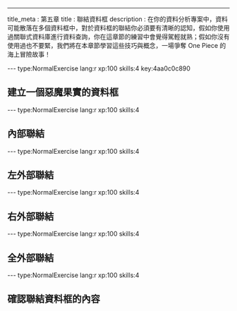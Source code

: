 ---
title_meta  : 第五章
title       : 聯結資料框
description : 在你的資料分析專案中，資料可能散落在多個資料框中，對於資料框的聯結你必須要有清晰的認知，假如你使用過關聯式資料庫進行資料查詢，你在這章節的練習中會覺得駕輕就熟；假如你沒有使用過也不要緊，我們將在本章節學習這些技巧與概念，一場爭奪 One Piece 的海上冒險故事！

--- type:NormalExercise lang:r xp:100 skills:4 key:4aa0c0c890
## 建立一個惡魔果實的資料框

--- type:NormalExercise lang:r xp:100 skills:4
## 內部聯結

--- type:NormalExercise lang:r xp:100 skills:4
## 左外部聯結

--- type:NormalExercise lang:r xp:100 skills:4
## 右外部聯結

--- type:NormalExercise lang:r xp:100 skills:4
## 全外部聯結

--- type:NormalExercise lang:r xp:100 skills:4
## 確認聯結資料框的內容